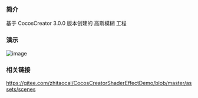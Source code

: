 ### 简介
基于 CocosCreator 3.0.0 版本创建的 高斯模糊 工程

### 演示
![image](../../gif/202202/2022022406.gif)

### 相关链接
https://gitee.com/zhitaocai/CocosCreatorShaderEffectDemo/blob/master/assets/scenes